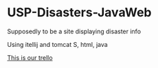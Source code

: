# USP-Disasters-JavaWeb

Supposedly to be a site displaying disaster info

Using itellij and tomcat S, html, java

[This is our trello](https://trello.com/b/YHFwvVXq/disaster-upravlenie-na-proekti)
